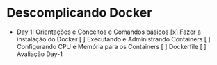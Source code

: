 # Descomplicando Docker

- Day 1: Orientações e Conceitos e Comandos básicos
[x] Fazer a instalação do Docker
[ ] Executando e Administrando Containers
[ ] Configurando CPU e Memória para os Containers
[ ] Dockerfile
[ ] Avaliação Day-1
